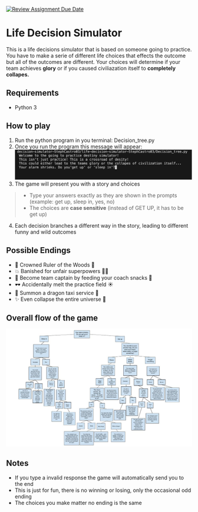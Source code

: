 [![Review Assignment Due Date](https://classroom.github.com/assets/deadline-readme-button-22041afd0340ce965d47ae6ef1cefeee28c7c493a6346c4f15d667ab976d596c.svg)](https://classroom.github.com/a/18nK7qGW)
# Life Decision Simulator 
This is a life decisions simulator that is based on someone going to practice. You have to make a serie of different life choices that effects the outcome but all of the outcomes are different. Your choices will determine if your team achieves **glory** or if you caused civiliazation itself to **completely collapes.** 
## Requirements 
* Python 3 
## How to play 
1. Run the python program in you terminal: Decision_tree.py
2. Once you run the program this message will appear: ![Start of Program](image-3.png)
3. The game will present you with a story and choices
 >* Type your answers exactly as they are shown in the prompts (example: get up, sleep in, yes, no)
 >* The choices are **case sensitive** (instead of GET UP, it has to be get up)
 4. Each decision branches a different way in the story, leading to different funny and wild outcomes
 ## Possible Endings
 *  🦝 Crowned Ruler of the Woods 🌲
*  💥 Banished for unfair superpowers 🦸‍♀️
* 🍫 Become team captain by feeding your coach snacks 🍪
* 🕶️ Accidentally melt the practice field ☀️
* 🚕 Summon a dragon taxi service 🐉
* ✨ Even collapse the entire universe 🌌
 ## Overall flow of the game 
![overall flow](image-1.png)
## Notes
* If you type a invalid response the game will automatically send you to the end 
* This is just for fun, there is no winning or losing, only the occasional odd ending 
* The choices you make matter no ending is the same 

